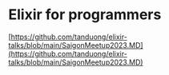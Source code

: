# Elixir for programmers

[https://github.com/tanduong/elixir-talks/blob/main/SaigonMeetup2023.MD](https://github.com/tanduong/elixir-talks/blob/main/SaigonMeetup2023.MD)
